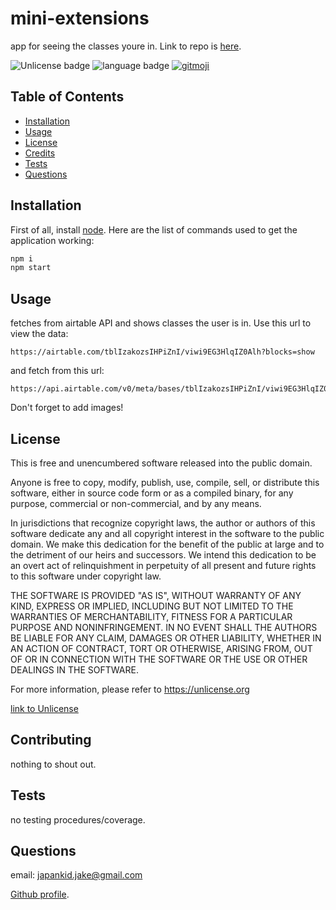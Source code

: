 # mini-extensions

app for seeing the classes youre in. Link to repo is [here](https://github.com/japankid-code/mini-extensions).

![Unlicense badge](https://img.shields.io/badge/license-Unlicense-blue?style=for-the-badge)
![language badge](https://img.shields.io/github/languages/top/japankid-code/mini-extensions?style=for-the-badge)
[![gitmoji](https://img.shields.io/badge/gitmoji-%20😜%20😍-FFDD67.svg?style=flat-square)](https://gitmoji.dev)

## Table of Contents

- [Installation](#installation)
- [Usage](#usage)
- [License](#license)
- [Credits](#credits)
- [Tests](#tests)
- [Questions](#questions)

## Installation

First of all, install [node](https://nodejs.org/en/).
Here are the list of commands used to get the application working:

```bash
npm i
npm start
```

## Usage

fetches from airtable API and shows classes the user is in. Use this url to view the data:

```text
https://airtable.com/tblIzakozsIHPiZnI/viwi9EG3HlqIZ0Alh?blocks=show
```

and fetch from this url:

```text
https://api.airtable.com/v0/meta/bases/tblIzakozsIHPiZnI/viwi9EG3HlqIZ0Alh/tables
```

Don't forget to add images!

## License

This is free and unencumbered software released into the public domain.

Anyone is free to copy, modify, publish, use, compile, sell, or
distribute this software, either in source code form or as a compiled
binary, for any purpose, commercial or non-commercial, and by any
means.

In jurisdictions that recognize copyright laws, the author or authors
of this software dedicate any and all copyright interest in the
software to the public domain. We make this dedication for the benefit
of the public at large and to the detriment of our heirs and
successors. We intend this dedication to be an overt act of
relinquishment in perpetuity of all present and future rights to this
software under copyright law.

THE SOFTWARE IS PROVIDED "AS IS", WITHOUT WARRANTY OF ANY KIND,
EXPRESS OR IMPLIED, INCLUDING BUT NOT LIMITED TO THE WARRANTIES OF
MERCHANTABILITY, FITNESS FOR A PARTICULAR PURPOSE AND NONINFRINGEMENT.
IN NO EVENT SHALL THE AUTHORS BE LIABLE FOR ANY CLAIM, DAMAGES OR
OTHER LIABILITY, WHETHER IN AN ACTION OF CONTRACT, TORT OR OTHERWISE,
ARISING FROM, OUT OF OR IN CONNECTION WITH THE SOFTWARE OR THE USE OR
OTHER DEALINGS IN THE SOFTWARE.

For more information, please refer to <https://unlicense.org>

[link to Unlicense](https://choosealicense.com/licenses/unlicense/)

## Contributing

nothing to shout out.

## Tests

no testing procedures/coverage.

## Questions

email: japankid.jake@gmail.com

[Github profile](https://github.com/japankid-code).

[//]: <> (If your project has a lot of features, consider adding a "Features" section.)
